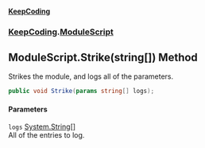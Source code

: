 #### [KeepCoding](index.md 'index')
### [KeepCoding](KeepCoding.md 'KeepCoding').[ModuleScript](KeepCoding_ModuleScript.md 'KeepCoding.ModuleScript')
## ModuleScript.Strike(string[]) Method
Strikes the module, and logs all of the parameters.  
```csharp
public void Strike(params string[] logs);
```
#### Parameters
<a name='KeepCoding_ModuleScript_Strike(string__)_logs'></a>
`logs` [System.String](https://docs.microsoft.com/en-us/dotnet/api/System.String 'System.String')[[]](https://docs.microsoft.com/en-us/dotnet/api/System.Array 'System.Array')  
All of the entries to log.
  
